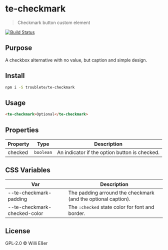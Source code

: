 # te-checkmark

> Checkmark button custom element

[![Build Status](https://travis-ci.org/troublete/te-checkmark.svg?branch=master)](https://travis-ci.org/troublete/te-checkmark)

## Purpose

A checkbox alternative with no value, but caption and simple design. 

## Install

```sh
npm i -S troublete/te-checkmark
```

## Usage

```html
<te-checkmark>Optional</te-checkmark>
```

## Properties

| Property | Type | Description |
|---|---|---|
| checked | `boolean` | An indicator if the option button is checked. |

## CSS Variables

| Var | Description
|---|---|
| --te-checkmark-padding | The padding arround the checkmark (and the optional caption). |
| --te-checkmark-checked-color | The `:checked` state color for font and border. |

## License

GPL-2.0 © Willi Eßer